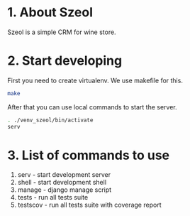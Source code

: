 # 1. About Szeol

Szeol is a simple CRM for wine store.

# 2. Start developing

First you need to create virtualenv. We use makefile for this.

```bash
make
```

After that you can use local commands to start the server.

```bash
. ./venv_szeol/bin/activate
serv
```

# 3. List of commands to use

1. serv - start development server
2. shell - start development shell
3. manage - django manage script
4. tests - run all tests suite
5. testscov - run all tests suite with coverage report
